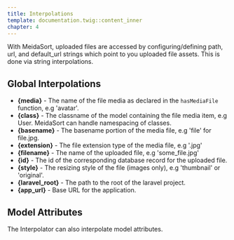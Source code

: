 ```yaml
---
title: Interpolations
template: documentation.twig::content_inner
chapter: 4
---
```

With MeidaSort, uploaded files are accessed by configuring/defining path, url, and default_url strings which point to you uploaded file assets. This is done via string interpolations.

## Global Interpolations

* **{media}** - The name of the file media as declared in the `hasMediaFile` function, e.g 'avatar'.
* **{class}**  - The classname of the model containing the file media item, e.g User. MeidaSort can handle namespacing of classes.
* **{basename}** - The basename portion of the media file, e.g 'file' for file.jpg.
* **{extension}** - The file extension type of the media file, e.g '.jpg'
* **{filename}** - The name of the uploaded file, e.g 'some_file.jpg'
* **{id}** - The id of the corresponding database record for the uploaded file.
* **{style}** - The resizing style of the file (images only), e.g 'thumbnail' or 'original'.
* **{laravel_root}** - The path to the root of the laravel project.
* **{app_url}** - Base URL for the application.

## Model Attributes

The Interpolator can also interpolate model attributes.